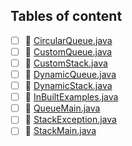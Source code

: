 ## Tables of content
- [ ] 📄 [CircularQueue.java](./CircularQueue.java)
- [ ] 📄 [CustomQueue.java](./CustomQueue.java)
- [ ] 📄 [CustomStack.java](./CustomStack.java)
- [ ] 📄 [DynamicQueue.java](./DynamicQueue.java)
- [ ] 📄 [DynamicStack.java](./DynamicStack.java)
- [ ] 📄 [InBuiltExamples.java](./InBuiltExamples.java)
- [ ] 📄 [QueueMain.java](./QueueMain.java)
- [ ] 📄 [StackException.java](./StackException.java)
- [ ] 📄 [StackMain.java](./StackMain.java)
